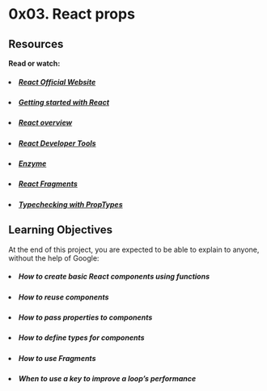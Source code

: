 # 0x03. React props

## Resources
<b>Read or watch:</b>

##### <li>[React Official Website](https://intranet.hbtn.io/rltoken/lCQJJpZHpMpUeaikvfWkvQ)</li>
##### <li>[Getting started with React](https://intranet.hbtn.io/rltoken/69ncr-lF1LqrQUXw6moDOg)</li>
##### <li>[React overview](https://intranet.hbtn.io/rltoken/QrEoMO7vBdIfoSJsHxKiOQ)</li>
##### <li>[React Developer Tools](https://intranet.hbtn.io/rltoken/7JV6Gfgjzq6qipmijtzhGA)</li>
##### <li>[Enzyme](https://intranet.hbtn.io/rltoken/uLWnKyEPgaep3g7a8DQR9A)</li>
##### <li>[React Fragments](https://intranet.hbtn.io/rltoken/DY26UdLXFqKGA08pZsGH9w)</li>
##### <li>[Typechecking with PropTypes](https://intranet.hbtn.io/rltoken/iXcePrNqTBUighf5ZUfM6A)</li>

## Learning Objectives

At the end of this project, you are expected to be able to explain to anyone, without the help of Google:

##### <li>How to create basic React components using functions</li>
##### <li>How to reuse components</li>
##### <li>How to pass properties to components</li>
##### <li>How to define types for components</li>
##### <li>How to use Fragments</li>
##### <li>When to use a key to improve a loop’s performance</li>